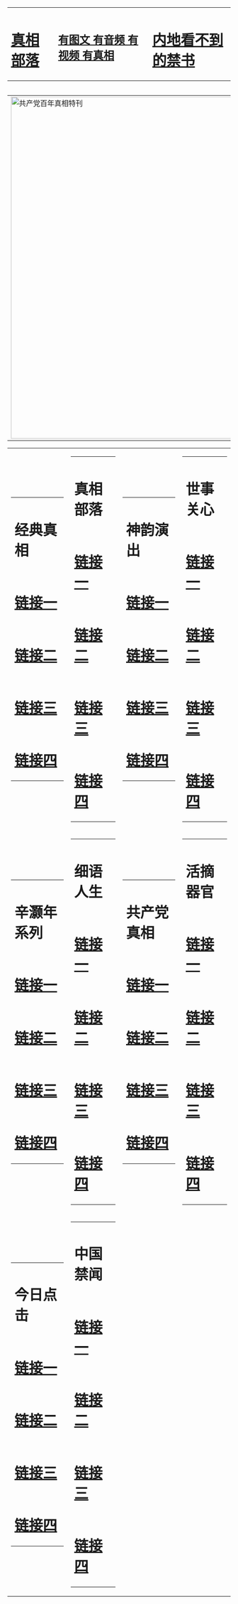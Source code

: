 <table><tr><td><H1><a href="http://xy.access.ly/upr4t">真相部落</a></H1></td><td><H2><a href="http://xy.access.ly/4mabq">有图文 有音频 有视频 有真相</a></H2><td><H1><a href="http://xy.access.ly/h--nn"> 内地看不到的禁书</a></H1></td></table><table><table><tr><td><a href="http://xy.access.ly/9o9u2"><img src="http://8697.z91.crownka.com/zx/bngcd/gcdbnzx.jpg" width="770"  border="0" alt="共产党百年真相特刊"></a></td></tr></table><table><tr><td><table><tr><td ><h1>经典真相</h1></td></tr><tr><td><h1>  <a href="http://zx.hopto.me/thuyw" target=_blank>链接一</a>  </h1></td></tr><tr><td><h1>  <a href="http://zx.hopto.me/0yqbk" target=_blank>链接二</a>  </h1></td></tr><tr><td><h1>  <a href="http://zx.hopto.me/f7iq7" target=_blank>链接三</a>  </h1></td></tr><tr><td><h1>  <a href="http://zx.hopto.me/aqtl0" target=_blank>链接四</a>  </h1></td></tr></table></td><td><table><tr><td ><h1>真相部落</h1></td></tr><tr><td><h1>  <a href="http://zx.hopto.me/ob03y" target=_blank>链接一</a>  </h1></td></tr><tr><td><h1>  <a href="http://zx.hopto.me/i6xdc" target=_blank>链接二</a>  </h1></td></tr><tr><td><h1>  <a href="http://zx.hopto.me/dcel6" target=_blank>链接三</a>  </h1></td></tr><tr><td><h1>  <a href="http://zx.hopto.me/x1-ba" target=_blank>链接四</a>  </h1></td></tr></table></td><td><table><tr><td ><h1>神韵演出</h1></td></tr><tr><td><h1>  <a href="http://zx.hopto.me/lw8ip" target=_blank>链接一</a>  </h1></td></tr><tr><td><h1>  <a href="http://zx.hopto.me/aeyzr" target=_blank>链接二</a>  </h1></td></tr><tr><td><h1>  <a href="http://zx.hopto.me/d1rf1" target=_blank>链接三</a>  </h1></td></tr><tr><td><h1>  <a href="http://zx.hopto.me/1h84g" target=_blank>链接四</a>  </h1></td></tr></table></td><td><table><tr><td ><h1>世事关心</h1></td></tr><tr><td><h1>  <a href="http://zx.hopto.me/mkxms" target=_blank>链接一</a>  </h1></td></tr><tr><td><h1>  <a href="http://zx.hopto.me/h0bye" target=_blank>链接二</a>  </h1></td></tr><tr><td><h1>  <a href="http://zx.hopto.me/k1k05" target=_blank>链接三</a>  </h1></td></tr><tr><td><h1>  <a href="http://zx.hopto.me/1etil" target=_blank>链接四</a>  </h1></td></tr></table></td></tr><tr><td><table><tr><td ><h1>辛灏年系列</h1></td></tr><tr><td><h1>  <a href="http://zx.hopto.me/v07f-" target=_blank>链接一</a>  </h1></td></tr><tr><td><h1>  <a href="http://zx.hopto.me/179aj" target=_blank>链接二</a>  </h1></td></tr><tr><td><h1>  <a href="http://zx.hopto.me/848y5" target=_blank>链接三</a>  </h1></td></tr><tr><td><h1>  <a href="http://zx.hopto.me/gso2i" target=_blank>链接四</a>  </h1></td></tr></table></td><td><table><tr><td ><h1>细语人生</h1></td></tr><tr><td><h1>  <a href="http://zx.hopto.me/g9za8" target=_blank>链接一</a>  </h1></td></tr><tr><td><h1>  <a href="http://zx.hopto.me/txniw" target=_blank>链接二</a>  </h1></td></tr><tr><td><h1>  <a href="http://zx.hopto.me/ahzfc" target=_blank>链接三</a>  </h1></td></tr><tr><td><h1>  <a href="http://zx.hopto.me/7u1c6" target=_blank>链接四</a>  </h1></td></tr></table></td><td><table><tr><td ><h1>共产党真相</h1></td></tr><tr><td><h1>  <a href="http://zx.hopto.me/ff9a5" target=_blank>链接一</a>  </h1></td></tr><tr><td><h1>  <a href="http://zx.hopto.me/pex3o" target=_blank>链接二</a>  </h1></td></tr><tr><td><h1>  <a href="http://zx.hopto.me/qwg3b" target=_blank>链接三</a>  </h1></td></tr><tr><td><h1>  <a href="http://zx.hopto.me/1aexr" target=_blank>链接四</a>  </h1></td></tr></table></td><td><table><tr><td ><h1>活摘器官</h1></td></tr><tr><td><h1>  <a href="http://zx.hopto.me/fqhqm" target=_blank>链接一</a>  </h1></td></tr><tr><td><h1>  <a href="http://zx.hopto.me/pbux3" target=_blank>链接二</a>  </h1></td></tr><tr><td><h1>  <a href="http://zx.hopto.me/ts0ds" target=_blank>链接三</a>  </h1></td></tr><tr><td><h1>  <a href="http://zx.hopto.me/mxu-3" target=_blank>链接四</a>  </h1></td></tr></table></td></tr><tr><td><table><tr><td ><h1>今日点击</h1></td></tr><tr><td><h1>  <a href="http://zx.hopto.me/m72cq" target=_blank>链接一</a>  </h1></td></tr><tr><td><h1>  <a href="http://zx.hopto.me/j41we" target=_blank>链接二</a>  </h1></td></tr><tr><td><h1>  <a href="http://zx.hopto.me/pse38" target=_blank>链接三</a>  </h1></td></tr><tr><td><h1>  <a href="http://zx.hopto.me/pwbat" target=_blank>链接四</a>  </h1></td></tr></table></td><td><table><tr><td ><h1>中国禁闻</h1></td></tr><tr><td><h1>  <a href="http://zx.hopto.me/lbqhb" target=_blank>链接一</a>  </h1></td></tr><tr><td><h1>  <a href="http://zx.hopto.me/czqmv" target=_blank>链接二</a>  </h1></td></tr><tr><td><h1>  <a href="http://zx.hopto.me/7u1sw" target=_blank>链接三</a>  </h1></td></tr><tr><td><h1>  <a href="http://zx.hopto.me/lo7vv" target=_blank>链接四</a>  </h1></td></tr></table></td></table>
